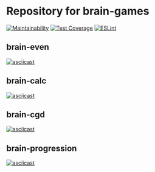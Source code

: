 # Repository for brain-games

[![Maintainability](https://api.codeclimate.com/v1/badges/a99a88d28ad37a79dbf6/maintainability)](https://codeclimate.com/github/codeclimate/codeclimate/maintainability)
[![Test Coverage](https://api.codeclimate.com/v1/badges/a99a88d28ad37a79dbf6/test_coverage)](https://codeclimate.com/github/codeclimate/codeclimate/test_coverage)
[![ESLint](https://github.com/alexeybystrov/frontend-project-lvl1/workflows/ESLint%20check/badge.svg)](https://github.com/alexeybystrov/frontend-project-lvl1/actions)

## brain-even

[![asciicast](https://asciinema.org/a/304737.svg)](https://asciinema.org/a/304737)

## brain-calc

[![asciicast](https://asciinema.org/a/305633.svg)](https://asciinema.org/a/305633)

## brain-cgd

[![asciicast](https://asciinema.org/a/305965.svg)](https://asciinema.org/a/305965)

## brain-progression

[![asciicast](https://asciinema.org/a/306090.svg)](https://asciinema.org/a/306090)
